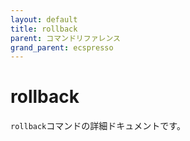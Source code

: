 ```yaml
---
layout: default
title: rollback
parent: コマンドリファレンス
grand_parent: ecspresso
---
```


# rollback

`rollback`コマンドの詳細ドキュメントです。

